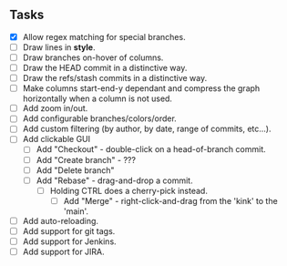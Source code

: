 ## Tasks

- [x] Allow regex matching for special branches.
- [ ] Draw lines in __style__.
- [ ] Draw branches on-hover of columns.
- [ ] Draw the HEAD commit in a distinctive way.
- [ ] Draw the refs/stash commits in a distinctive way.
- [ ] Make columns start-end-y dependant and compress the graph horizontally when a column is not used.
- [ ] Add zoom in/out.
- [ ] Add configurable branches/colors/order.
- [ ] Add custom filtering (by author, by date, range of commits, etc...).
- [ ] Add clickable GUI
    - [ ] Add "Checkout" - double-click on a head-of-branch commit.
    - [ ] Add "Create branch" - ???
    - [ ] Add "Delete branch"
    - [ ] Add "Rebase"   - drag-and-drop a commit.
        - [ ] Holding CTRL does a cherry-pick instead.
            - [ ] Add "Merge"    - right-click-and-drag from the 'kink' to the 'main'.
- [ ] Add auto-reloading.
- [ ] Add support for git tags.
- [ ] Add support for Jenkins.
- [ ] Add support for JIRA.